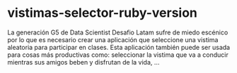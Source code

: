 # vistimas-selector-ruby-version
La generación G5 de Data Scientist Desafio Latam sufre de miedo escénico por lo que es necesario crear una aplicación que seleccione una vistima aleatoria para participar en clases. Esta aplicación también puede ser usada para cosas más productivas como: seleccionar la vistima que va a conducir mientras sus amigos beben y disfrutan de la vida, …
